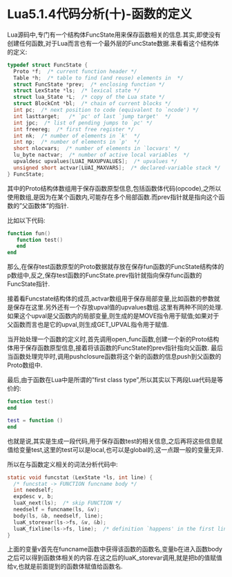 # Lua5.1.4代码分析(十)-函数的定义

Lua源码中,专门有一个结构体FuncState用来保存函数相关的信息.其实,即使没有创建任何函数,对于Lua而言也有一个最外层的FuncState数据.来看看这个结构体的定义:

```C
typedef struct FuncState {
  Proto *f;  /* current function header */
  Table *h;  /* table to find (and reuse) elements in  */
  struct FuncState *prev;  /* enclosing function */
  struct LexState *ls;  /* lexical state */
  struct lua_State *L;  /* copy of the Lua state */
  struct BlockCnt *bl;  /* chain of current blocks */
  int pc;  /* next position to code (equivalent to `ncode') */
  int lasttarget;   /* `pc' of last `jump target'  */
  int jpc;  /* list of pending jumps to `pc' */
  int freereg;  /* first free register */
  int nk;  /* number of elements in `k'  */
  int np;  /* number of elements in `p'  */
  short nlocvars;  /* number of elements in `locvars' */
  lu_byte nactvar;  /* number of active local variables  */
  upvaldesc upvalues[LUAI_MAXUPVALUES];  /* upvalues */
  unsigned short actvar[LUAI_MAXVARS];  /* declared-variable stack */
} FuncState;
```

其中的Proto结构体数组用于保存函数原型信息,包括函数体代码(opcode),之所以使用数组,是因为在某个函数内,可能存在多个局部函数.而prev指针就是指向这个函数的”父函数体”的指针.

比如以下代码:

```lua
function fun()
   function test()
   end
end
```

那么,在保存test函数原型的Proto数据就存放在保存fun函数的FuncState结构体的p数组中,反之,保存test函数的FuncState.prev指针就指向保存func函数的FuncState指针.

接着看Funcstate结构体的成员,actvar数组用于保存局部变量,比如函数的参数就是保存在这里.另外还有一个存放upval值的upvalues数组.这里有两种不同的处理.如果这个upval是父函数内的局部变量,则生成的是MOVE指令用于赋值;如果对于父函数而言也是它的upval,则生成GET_UPVAL指令用于赋值.

当开始处理一个函数的定义时,首先调用open_func函数,创建一个新的Proto结构体用于保存函数原型信息,接着将该函数的FuncState的prev指针指向父函数.
最后当函数处理完毕时,调用pushclosure函数将这个新的函数的信息push到父函数的Proto数组中.

最后,由于函数在Lua中是所谓的”first class type”,所以其实以下两段Lua代码是等价的:

```lua
function test()
end

test = function ()
end

```
也就是说,其实是生成一段代码,用于保存函数test的相关信息,之后再将这些信息赋值给变量test,这里的test可以是local,也可以是global的,这一点跟一般的变量无异.

所以在与函数定义相关的词法分析代码中:

```c
static void funcstat (LexState *ls, int line) {
  /* funcstat -> FUNCTION funcname body */
  int needself;
  expdesc v, b;
  luaX_next(ls);  /* skip FUNCTION */
  needself = funcname(ls, &v);
  body(ls, &b, needself, line);
  luaK_storevar(ls->fs, &v, &b);
  luaK_fixline(ls->fs, line);  /* definition `happens' in the first line */
}
```


上面的变量v首先在funcname函数中获得该函数的函数名,变量b在进入函数body之后可以得到函数体相关的内容.在这之后的luaK_storevar调用,就是把b的值赋值给v,也就是前面提到的函数体赋值给函数名.



